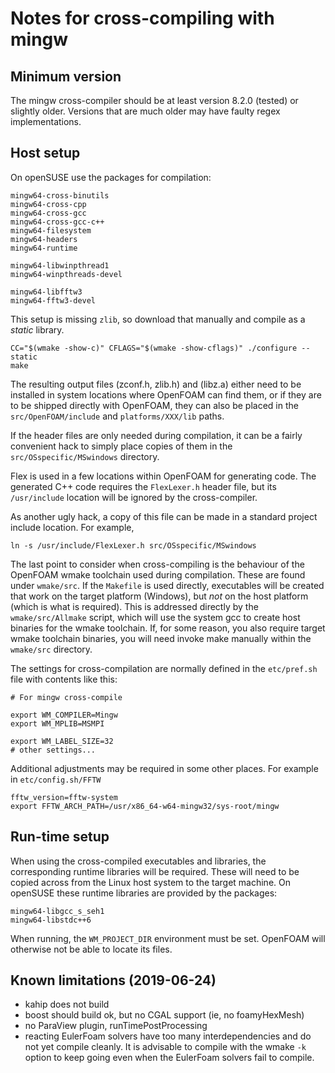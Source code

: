 # Notes for cross-compiling with mingw

## Minimum version

The mingw cross-compiler should be at least version 8.2.0 (tested) or
slightly older. Versions that are much older may have faulty regex
implementations.

## Host setup

On openSUSE use the packages for compilation:
```
mingw64-cross-binutils
mingw64-cross-cpp
mingw64-cross-gcc
mingw64-cross-gcc-c++
mingw64-filesystem
mingw64-headers
mingw64-runtime

mingw64-libwinpthread1
mingw64-winpthreads-devel

mingw64-libfftw3
mingw64-fftw3-devel
```
This setup is missing `zlib`, so download that manually and compile as a
*static* library.
```
CC="$(wmake -show-c)" CFLAGS="$(wmake -show-cflags)" ./configure --static
make
```

The resulting output files (zconf.h, zlib.h) and (libz.a) either need
to be installed in system locations where OpenFOAM can find them, or if
they are to be shipped directly with OpenFOAM, they can also be placed
in the `src/OpenFOAM/include` and `platforms/XXX/lib` paths.

If the header files are only needed during compilation, it can be a
fairly convenient hack to simply place copies of them in the
`src/OSspecific/MSwindows` directory.

Flex is used in a few locations within OpenFOAM for generating code.
The generated C++ code requires the `FlexLexer.h` header file, but
its `/usr/include` location will be ignored by the cross-compiler.

As another ugly hack, a copy of this file can be made in a standard
project include location. For example,
```
ln -s /usr/include/FlexLexer.h src/OSspecific/MSwindows
```

The last point to consider when cross-compiling is the behaviour of
the OpenFOAM wmake toolchain used during compilation. These are found
under `wmake/src`. If the `Makefile` is used directly, executables
will be created that work on the target platform (Windows), but *not*
on the host platform (which is what is required). This is addressed
directly by the `wmake/src/Allmake` script, which will use the system
gcc to create host binaries for the wmake toolchain. If, for some
reason, you also require target wmake toolchain binaries, you will
need invoke make manually within the `wmake/src` directory.


The settings for cross-compilation are normally defined in the
`etc/pref.sh` file with contents like this:
```
# For mingw cross-compile

export WM_COMPILER=Mingw
export WM_MPLIB=MSMPI

export WM_LABEL_SIZE=32
# other settings...
```

Additional adjustments may be required in some other places. For example
in `etc/config.sh/FFTW`
```
fftw_version=fftw-system
export FFTW_ARCH_PATH=/usr/x86_64-w64-mingw32/sys-root/mingw
```


## Run-time setup

When using the cross-compiled executables and libraries, the
corresponding runtime libraries will be required.
These will need to be copied across from the Linux host system to the
target machine.
On openSUSE these runtime libraries are provided by the packages:
```
mingw64-libgcc_s_seh1
mingw64-libstdc++6
```

When running, the `WM_PROJECT_DIR` environment must be set.
OpenFOAM will otherwise not be able to locate its files.


## Known limitations (2019-06-24)

- kahip does not build
- boost should build ok, but no CGAL support (ie, no foamyHexMesh)
- no ParaView plugin, runTimePostProcessing
- reacting EulerFoam solvers have too many interdependencies and do
  not yet compile cleanly.
  It is advisable to compile with the wmake `-k` option to keep going
  even when the EulerFoam solvers fail to compile.
